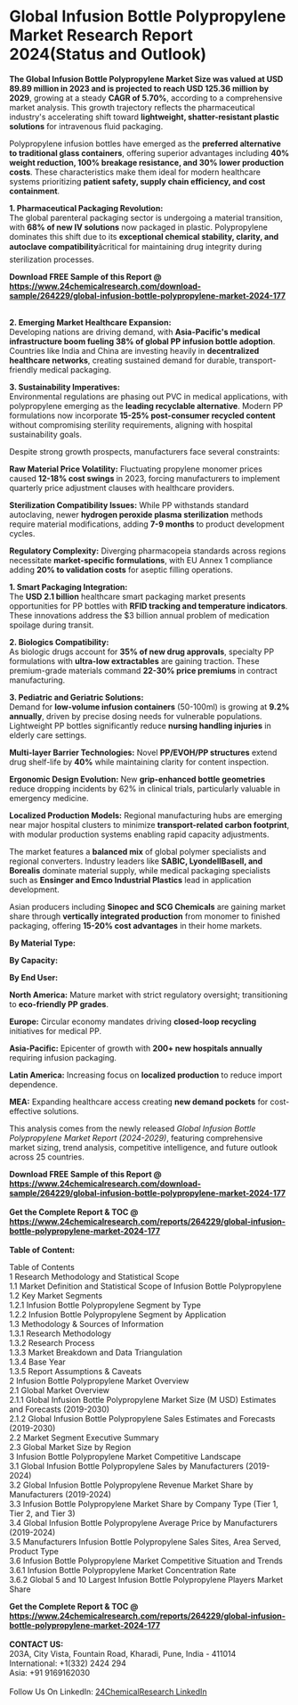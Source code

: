 <h1>Global Infusion Bottle Polypropylene Market Research Report 2024(Status and Outlook)</h1><p><strong>The Global Infusion Bottle Polypropylene Market Size was valued at USD 89.89 million in 2023 and is projected to reach USD 125.36 million by 2029</strong>, growing at a steady <strong>CAGR of 5.70%</strong>, according to a comprehensive market analysis. This growth trajectory reflects the pharmaceutical industry's accelerating shift toward <strong>lightweight, shatter-resistant plastic solutions</strong> for intravenous fluid packaging.</p><p>Polypropylene infusion bottles have emerged as the <strong>preferred alternative to traditional glass containers</strong>, offering superior advantages including <strong>40% weight reduction, 100% breakage resistance, and 30% lower production costs</strong>. These characteristics make them ideal for modern healthcare systems prioritizing <strong>patient safety, supply chain efficiency, and cost containment</strong>.</p><p><strong>1. Pharmaceutical Packaging Revolution:</strong><br>
The global parenteral packaging sector is undergoing a material transition, with <strong>68% of new IV solutions</strong> now packaged in plastic. Polypropylene dominates this shift due to its <strong>exceptional chemical stability, clarity, and autoclave compatibility</strong>âcritical for maintaining drug integrity during sterilization processes.</p><div><b>Download FREE Sample of this Report @ 
            <a href="https://www.24chemicalresearch.com/download-sample/264229/global-infusion-bottle-polypropylene-market-2024-177">
            https://www.24chemicalresearch.com/download-sample/264229/global-infusion-bottle-polypropylene-market-2024-177</a></b></div><br><p><strong>2. Emerging Market Healthcare Expansion:</strong><br>
Developing nations are driving demand, with <strong>Asia-Pacific's medical infrastructure boom fueling 38% of global PP infusion bottle adoption</strong>. Countries like India and China are investing heavily in <strong>decentralized healthcare networks</strong>, creating sustained demand for durable, transport-friendly medical packaging.</p><p><strong>3. Sustainability Imperatives:</strong><br>
Environmental regulations are phasing out PVC in medical applications, with polypropylene emerging as the <strong>leading recyclable alternative</strong>. Modern PP formulations now incorporate <strong>15-25% post-consumer recycled content</strong> without compromising sterility requirements, aligning with hospital sustainability goals.</p><p>Despite strong growth prospects, manufacturers face several constraints:</p><p><strong>Raw Material Price Volatility:</strong> Fluctuating propylene monomer prices caused <strong>12-18% cost swings</strong> in 2023, forcing manufacturers to implement quarterly price adjustment clauses with healthcare providers.</p><p><strong>Sterilization Compatibility Issues:</strong> While PP withstands standard autoclaving, newer <strong>hydrogen peroxide plasma sterilization</strong> methods require material modifications, adding <strong>7-9 months</strong> to product development cycles.</p><p><strong>Regulatory Complexity:</strong> Diverging pharmacopeia standards across regions necessitate <strong>market-specific formulations</strong>, with EU Annex 1 compliance adding <strong>20% to validation costs</strong> for aseptic filling operations.</p><p><strong>1. Smart Packaging Integration:</strong><br>
The <strong>USD 2.1 billion</strong> healthcare smart packaging market presents opportunities for PP bottles with <strong>RFID tracking and temperature indicators</strong>. These innovations address the $3 billion annual problem of medication spoilage during transit.</p><p><strong>2. Biologics Compatibility:</strong><br>
As biologic drugs account for <strong>35% of new drug approvals</strong>, specialty PP formulations with <strong>ultra-low extractables</strong> are gaining traction. These premium-grade materials command <strong>22-30% price premiums</strong> in contract manufacturing.</p><p><strong>3. Pediatric and Geriatric Solutions:</strong><br>
Demand for <strong>low-volume infusion containers</strong> (50-100ml) is growing at <strong>9.2% annually</strong>, driven by precise dosing needs for vulnerable populations. Lightweight PP bottles significantly reduce <strong>nursing handling injuries</strong> in elderly care settings.</p><p><strong>Multi-layer Barrier Technologies:</strong> Novel <strong>PP/EVOH/PP structures</strong> extend drug shelf-life by <strong>40%</strong> while maintaining clarity for content inspection.</p><p><strong>Ergonomic Design Evolution:</strong> New <strong>grip-enhanced bottle geometries</strong> reduce dropping incidents by 62% in clinical trials, particularly valuable in emergency medicine.</p><p><strong>Localized Production Models:</strong> Regional manufacturing hubs are emerging near major hospital clusters to minimize <strong>transport-related carbon footprint</strong>, with modular production systems enabling rapid capacity adjustments.</p><p>The market features a <strong>balanced mix</strong> of global polymer specialists and regional converters. Industry leaders like <strong>SABIC, LyondellBasell, and Borealis</strong> dominate material supply, while medical packaging specialists such as <strong>Ensinger and Emco Industrial Plastics</strong> lead in application development.</p><p>Asian producers including <strong>Sinopec and SCG Chemicals</strong> are gaining market share through <strong>vertically integrated production</strong> from monomer to finished packaging, offering <strong>15-20% cost advantages</strong> in their home markets.</p><p><strong>By Material Type:</strong></p><p><strong>By Capacity:</strong></p><p><strong>By End User:</strong></p><p><strong>North America:</strong> Mature market with strict regulatory oversight; transitioning to <strong>eco-friendly PP grades</strong>.</p><p><strong>Europe:</strong> Circular economy mandates driving <strong>closed-loop recycling</strong> initiatives for medical PP.</p><p><strong>Asia-Pacific:</strong> Epicenter of growth with <strong>200+ new hospitals annually</strong> requiring infusion packaging.</p><p><strong>Latin America:</strong> Increasing focus on <strong>localized production</strong> to reduce import dependence.</p><p><strong>MEA:</strong> Expanding healthcare access creating <strong>new demand pockets</strong> for cost-effective solutions.</p><p>This analysis comes from the newly released <em>Global Infusion Bottle Polypropylene Market Report (2024-2029)</em>, featuring comprehensive market sizing, trend analysis, competitive intelligence, and future outlook across 25 countries.</p><div><b>Download FREE Sample of this Report @ 
            <a href="https://www.24chemicalresearch.com/download-sample/264229/global-infusion-bottle-polypropylene-market-2024-177">
            https://www.24chemicalresearch.com/download-sample/264229/global-infusion-bottle-polypropylene-market-2024-177</a></b></div><br><div><b>Get the Complete Report & TOC @ 
            <a href="https://www.24chemicalresearch.com/reports/264229/global-infusion-bottle-polypropylene-market-2024-177">
            https://www.24chemicalresearch.com/reports/264229/global-infusion-bottle-polypropylene-market-2024-177</a></b></div><br>
            <b>Table of Content:</b><p>Table of Contents<br />
1 Research Methodology and Statistical Scope<br />
1.1 Market Definition and Statistical Scope of Infusion Bottle Polypropylene<br />
1.2 Key Market Segments<br />
1.2.1 Infusion Bottle Polypropylene Segment by Type<br />
1.2.2 Infusion Bottle Polypropylene Segment by Application<br />
1.3 Methodology & Sources of Information<br />
1.3.1 Research Methodology<br />
1.3.2 Research Process<br />
1.3.3 Market Breakdown and Data Triangulation<br />
1.3.4 Base Year<br />
1.3.5 Report Assumptions & Caveats<br />
2 Infusion Bottle Polypropylene Market Overview<br />
2.1 Global Market Overview<br />
2.1.1 Global Infusion Bottle Polypropylene Market Size (M USD) Estimates and Forecasts (2019-2030)<br />
2.1.2 Global Infusion Bottle Polypropylene Sales Estimates and Forecasts (2019-2030)<br />
2.2 Market Segment Executive Summary<br />
2.3 Global Market Size by Region<br />
3 Infusion Bottle Polypropylene Market Competitive Landscape<br />
3.1 Global Infusion Bottle Polypropylene Sales by Manufacturers (2019-2024)<br />
3.2 Global Infusion Bottle Polypropylene Revenue Market Share by Manufacturers (2019-2024)<br />
3.3 Infusion Bottle Polypropylene Market Share by Company Type (Tier 1, Tier 2, and Tier 3)<br />
3.4 Global Infusion Bottle Polypropylene Average Price by Manufacturers (2019-2024)<br />
3.5 Manufacturers Infusion Bottle Polypropylene Sales Sites, Area Served, Product Type<br />
3.6 Infusion Bottle Polypropylene Market Competitive Situation and Trends<br />
3.6.1 Infusion Bottle Polypropylene Market Concentration Rate<br />
3.6.2 Global 5 and 10 Largest Infusion Bottle Polypropylene Players Market Share </p><div><b>Get the Complete Report & TOC @ 
            <a href="https://www.24chemicalresearch.com/reports/264229/global-infusion-bottle-polypropylene-market-2024-177">
            https://www.24chemicalresearch.com/reports/264229/global-infusion-bottle-polypropylene-market-2024-177</a></b></div><br><b>CONTACT US:</b><br>
            203A, City Vista, Fountain Road, Kharadi, Pune, India - 411014<br>
            International: +1(332) 2424 294<br>
            Asia: +91 9169162030 <br><br>
            Follow Us On LinkedIn: <a href="https://www.linkedin.com/company/24chemicalresearch/">24ChemicalResearch LinkedIn</a>
